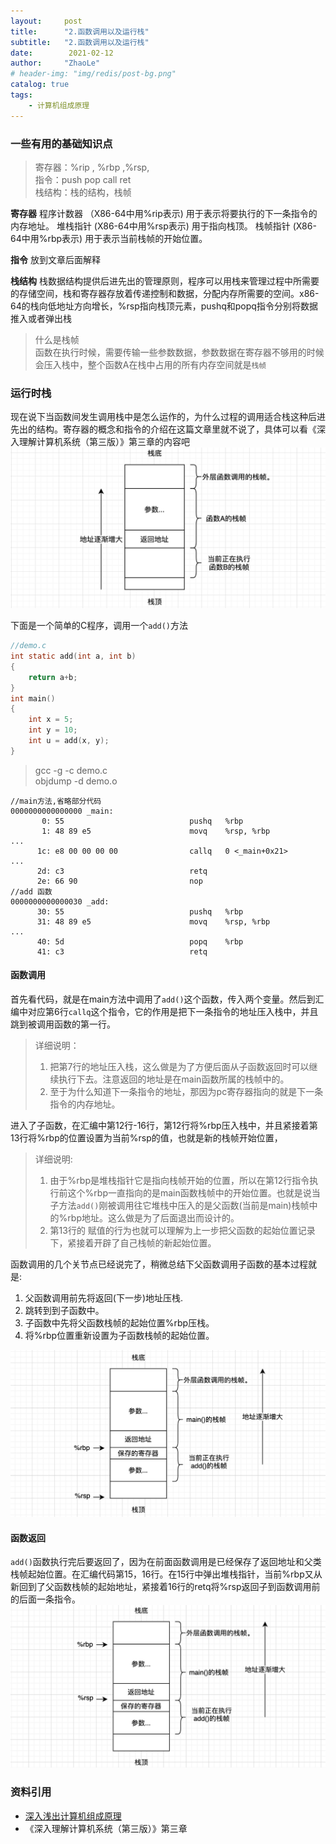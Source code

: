 ```yaml
---
layout:     post
title:      "2.函数调用以及运行栈"
subtitle:   "2.函数调用以及运行栈"
date:        2021-02-12
author:     "ZhaoLe"
# header-img: "img/redis/post-bg.png"
catalog: true
tags:
    - 计算机组成原理
---
```


### 一些有用的基础知识点

> 寄存器：%rip , %rbp ,%rsp,  
> 指令：push  pop  call  ret  
> 栈结构：栈的结构，栈帧  

**寄存器**
程序计数器  （X86-64中用%rip表示) 用于表示将要执行的下一条指令的内存地址。
堆栈指针         (X86-64中用%rsp表示) 用于指向栈顶。
栈帧指针 	 (X86-64中用%rbp表示) 用于表示当前栈帧的开始位置。

**指令**
放到文章后面解释

**栈结构**
栈数据结构提供后进先出的管理原则，程序可以用栈来管理过程中所需要的存储空间，栈和寄存器存放着传递控制和数据，分配内存所需要的空间。x86-64的栈向低地址方向增长，%rsp指向栈顶元素，pushq和popq指令分别将数据推入或者弹出栈

> 什么是栈帧  
> 函数在执行时候，需要传输一些参数数据，参数数据在寄存器不够用的时候会压入栈中，整个函数A在栈中占用的所有内存空间就是`栈帧`  


### 运行时栈
现在说下当函数间发生调用栈中是怎么运作的，为什么过程的调用适合栈这种后进先出的结构。寄存器的概念和指令的介绍在这篇文章里就不说了，具体可以看《深入理解计算机系统（第三版）》第三章的内容吧 
![1](/img/csapp/stack/1.png)


下面是一个简单的C程序，调用一个`add()`方法
```c
//demo.c
int static add(int a, int b)
{
    return a+b;
}
int main()
{
    int x = 5;
    int y = 10;
    int u = add(x, y);
}
```


> gcc -g -c demo.c  
> objdump  -d demo.o  

```shell
//main方法,省略部分代码
0000000000000000 _main:
       0: 55                           	pushq	%rbp
       1: 48 89 e5                     	movq	%rsp, %rbp
...
      1c: e8 00 00 00 00               	callq	0 <_main+0x21>
...
      2d: c3                           	retq
      2e: 66 90                        	nop
//add 函数
0000000000000030 _add:
      30: 55                           	pushq	%rbp
      31: 48 89 e5                     	movq	%rsp, %rbp
...
      40: 5d                           	popq	%rbp
      41: c3                           	retq
```
#### 函数调用
首先看代码，就是在main方法中调用了`add()`这个函数，传入两个变量。然后到汇编中对应第6行`callq`这个指令，它的作用是把下一条指令的地址压入栈中，并且跳到被调用函数的第一行。
> 详细说明：
> 1. 把第7行的地址压入栈，这么做是为了方便后面从子函数返回时可以继续执行下去。注意返回的地址是在main函数所属的栈帧中的。
> 2. 至于为什么知道下一条指令的地址，那因为pc寄存器指向的就是下一条指令的内存地址。

进入了子函数，在汇编中第12行-16行，第12行将%rbp压入栈中，并且紧接着第13行将%rbp的位置设置为当前%rsp的值，也就是新的栈帧开始位置，
> 详细说明:
> 1. 由于%rbp是堆栈指针它是指向栈帧开始的位置，所以在第12行指令执行前这个%rbp一直指向的是main函数栈帧中的开始位置。也就是说当子方法`add()`刚被调用往它堆栈中压入的是父函数(当前是main)栈帧中的%rbp地址。这么做是为了后面退出而设计的。
> 2. 第13行的 赋值的行为也就可以理解为上一步把父函数的起始位置记录下，紧接着开辟了自己栈帧的新起始位置。

函数调用的几个关节点已经说完了，稍微总结下父函数调用子函数的基本过程就是:
1. 父函数调用前先将返回(下一步)地址压栈.
2. 跳转到到子函数中。
3. 子函数中先将父函数栈帧的起始位置%rbp压栈。
4. 将%rbp位置重新设置为子函数栈帧的起始位置。

![2](/img/csapp/stack/2.png)

#### 函数返回
`add()`函数执行完后要返回了，因为在前面函数调用是已经保存了返回地址和父类栈帧起始位置。在汇编代码第15，16行。在15行中弹出堆栈指针，当前%rbp又从新回到了父函数栈帧的起始地址，紧接着16行的retq将%rsp返回子到函数调用前的后面一条指令。
![3](/img/csapp/stack/3.png)



### 资料引用

* [深入浅出计算机组成原理](https://time.geekbang.org/column/article/93246~)
* 《深入理解计算机系统（第三版）》第三章
